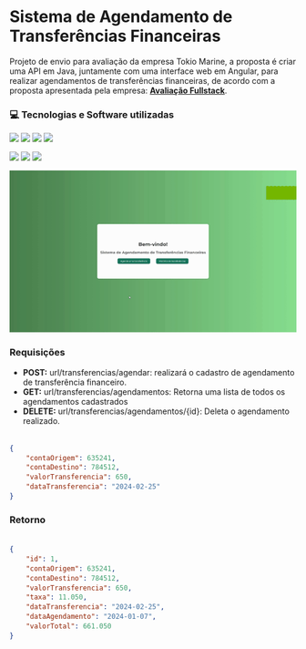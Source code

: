 # Sistema de Agendamento de Transferências Financeiras
Projeto de envio para avaliação da empresa Tokio Marine, a proposta é criar uma API em Java, juntamente com uma interface web em Angular, para realizar agendamentos de transferências financeiras, de acordo com a proposta apresentada pela empresa: <b>[Avaliação Fullstack](TM-Avaliacao.md)</b>.

### 💻 Tecnologias e Software utilizadas
![](https://img.shields.io/static/v1?label=Java&message=JDK17&labelColor=white&style=for-the-badge)
![](https://img.shields.io/static/v1?label=Database&message=h2&labelColor=white&style=for-the-badge)
![](https://img.shields.io/static/v1?label=Maven&message=v3.2.1&labelColor=white&style=for-the-badge)
![](https://img.shields.io/static/v1?label=Angular&message=v16.2.0&labelColor=white&style=for-the-badge)


![](https://img.shields.io/badge/-Spring-5382a1?logo=spring&logoColor=white&style=for-the-badge)
![](https://img.shields.io/badge/-Postman-5382a1?logo=postman&logoColor=white&style=for-the-badge)
![](https://img.shields.io/badge/-VSCode-5382a1?logo=visualstudio&logoColor=white&style=for-the-badge)

![Alt text](sistema-transferencia.gif)

### Requisições
- <b>POST:</b> url/transferencias/agendar: realizará o cadastro de agendamento de transferência financeiro.
- <b>GET:</b> url/transferencias/agendamentos: Retorna uma lista de todos os agendamentos cadastrados
- <b>DELETE:</b> url/transferencias/agendamentos/{id}: Deleta o agendamento realizado.

```json

{
    "contaOrigem": 635241,
    "contaDestino": 784512,
    "valorTransferencia": 650,
    "dataTransferencia": "2024-02-25"
}

```

### Retorno
```json

{
    "id": 1,
    "contaOrigem": 635241,
    "contaDestino": 784512,
    "valorTransferencia": 650,
    "taxa": 11.050,
    "dataTransferencia": "2024-02-25",
    "dataAgendamento": "2024-01-07",
    "valorTotal": 661.050
}

```